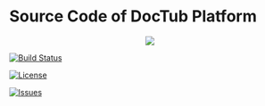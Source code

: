 # Source Code of DocTub Platform

<p align="center"><img src="https://doctub-cdn.netlify.com/logo/logo-100.png"></p>

[![Build Status](https://travis-ci.org/doctub/platform.svg)](https://travis-ci.org/doctub/platform)

[![License](https://img.shields.io/badge/license-Apache%202-blue.svg)](https://packagist.org/packages/doctub/platform)

[![Issues](https://img.shields.io/github/issues/doctub/platform.svg)](https://github.com/doctub/platform/issues)

